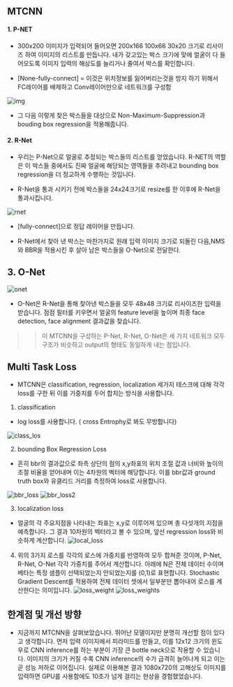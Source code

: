 ## MTCNN


#### 1. P-NET 
- 300x200 이미지가 입력되어 들어오면 200x166 100x66 30x20 크기로 리사이즈 하여 이미지의 리스트를 만듭니다. 내가 갖고있는 박스 크기에 맞에 얼굴이 다 들어오도록 이미지 입력의 해상도를 늘리거나 줄여서 박스를 확인합니다. 

- [None-fully-connect] = 이것은 위치정보를 잃어버리는것을 방지 하기 위해서 FC레이어를 배제하고 Conv레이어만으로 네트워크를 구성함

![img](https://img1.daumcdn.net/thumb/R1280x0/?scode=mtistory2&fname=https%3A%2F%2Fblog.kakaocdn.net%2Fdn%2Fp85rD%2FbtqASyia6pf%2FgOfzyYk6A02SXEFkCJB3Hk%2Fimg.png)

- 그 다음 이렇게 찾은 박스들을 대상으로 Non-Maximum-Suppression과 bouding box regression을 적용해줍니다.

#### 2. R-Net 
- 우리는 P-Net으로 얼굴로 추정되는 박스들의 리스트를 얻었습니다. R-NET의 역할은 이 박스들 중에서도 진짜 얼굴에 해당되는 영역들을 추려내고 bounding box regression을 더 정교하게 수행하는 것입니다. 

- R-Net을 통과 시키기 전에 박스들을 24x24크기로 resize를 한 이후에 R-Net을 통과시킵니다. 

![rnet](https://img1.daumcdn.net/thumb/R1280x0/?scode=mtistory2&fname=https%3A%2F%2Fblog.kakaocdn.net%2Fdn%2FcbwlwX%2FbtqAWcyfdyv%2FkNQCkGYC982KSpliEZ283k%2Fimg.png)

- [fully-connect]으로 정답 레이어을 만듭니다. 

- R-Net에서 찾아 낸 박스는 마찬가지로 원래 입력 이미지 크기로 되돌린 다음,NMS와 BBR을 적용시킨 후 살아 남은 박스들을 O-Net으로 전달한다. 


## 3. O-Net

![onet](https://img1.daumcdn.net/thumb/R1280x0/?scode=mtistory2&fname=https%3A%2F%2Fblog.kakaocdn.net%2Fdn%2FbZUfBH%2FbtqAWxa1WWV%2FY1QOKf8jrlYj8vgaV01Z20%2Fimg.png)

- O-Net은 R-Net을 통해 찾아낸 박스들을 모두 48x48 크기로 리사이즈한 입력을 받습니다. 점점 필터를 키우면서 얼굴의 feature level을 높이며 최종 face detection, face alignment 결과값을 찾습니다. 

>> 이 MTCNN을 구성하는 P-Net, R-Net, O-Net은 세 가지 네트워크 모두 구조가 비슷하고 output의 형태도 동일하게 내는 점입니다. 

## Multi Task Loss

- MTCNN은  classification, regression, localization 세가지 테스크에 대해 각각 loss를 구한 뒤 이를 가중치를 두어 합치는 방식을 사용합니다. 

1.    classification
- log loss를 사용합니다. ( cross Entrophy로 봐도 무방합니다)

![class_los](https://img1.daumcdn.net/thumb/R1280x0/?scode=mtistory2&fname=https%3A%2F%2Fblog.kakaocdn.net%2Fdn%2Fc3kW0Y%2FbtqAUul3y70%2FLP8rHWa08gFLljvWWVRvqK%2Fimg.png)

2. bounding Box Regression Loss
- 흔히 bbr의 결과값으로 좌측 상단의 점의 x,y좌표의 위치 조절 값과 너비와 높이의 조절 비율을 얻어내며 이는 4차원의 벡터에 해당합니다. 이를 bbr값과 ground truth box와 유클리드 거리를 측정하여 loss로 사용합니다. 

![bbr_loss](https://img1.daumcdn.net/thumb/R1280x0/?scode=mtistory2&fname=https%3A%2F%2Fblog.kakaocdn.net%2Fdn%2FblBWga%2FbtqAXPPAQba%2FeatqkzcAPrBfGy7Fp6aZD0%2Fimg.png)
![bbr_loss2](https://img1.daumcdn.net/thumb/R1280x0/?scode=mtistory2&fname=https%3A%2F%2Fblog.kakaocdn.net%2Fdn%2FbqCfgT%2FbtqASzIcdRr%2FdNkaZYF5I6pxrVFOdsCyC1%2Fimg.png)


3.  localization loss
-  얼굴의 각 주요지점을 나타내는 좌표는 x,y로 이루어져 있으며 총 다섯개의 지점을 예측합니다. 그 결과 10차원의 벡터라고 볼 수 있으며, 앞선 regression loss와 비슷하게 계산합니다. 
![local_loss](https://img1.daumcdn.net/thumb/R1280x0/?scode=mtistory2&fname=https%3A%2F%2Fblog.kakaocdn.net%2Fdn%2FdPawka%2FbtqATgn3GYY%2F0OO9wgRvuGeN2KAfVNk840%2Fimg.png)

4. 위의 3가지 로스를 각각의 로스에 가중치를 반영하여 모두 합쳐준 것이며, P-Net, R-Net, O-Net 각각 가중치를 주어서 계산합니다. 아래에 N은 전체 데이터 수이며 베타는 특정 샘플이 선택되었는지 안되었는지를 (0,1)로 표현합니다. Stochastic Gradient Descent를 적용하여 전체 데이터 셋에서 일부분만 뽑아내어 로스를 계산한다는 의미입니다.
![loss_weight](https://img1.daumcdn.net/thumb/R1280x0/?scode=mtistory2&fname=https%3A%2F%2Fblog.kakaocdn.net%2Fdn%2FbRwDo2%2FbtqAWb68wlg%2FAXgNvUFnSu1cGWeN0g5u6K%2Fimg.png)
![loss_weights](https://img1.daumcdn.net/thumb/R1280x0/?scode=mtistory2&fname=https%3A%2F%2Fblog.kakaocdn.net%2Fdn%2Fp8WyT%2FbtqAVHd8TmL%2FCGrsny3grfNK31yEo1bVhk%2Fimg.png)

## 한계점 및 개선 방향
- 지금까지 MTCNN을 살펴보았습니다. 뛰어난 모델이지만 분명히 개선할 점이 있다고 생각합니다. 먼저 입력 이미지에서 피라미드를 만들고, 이를 12x12 크기의 윈도우로 CNN inference를 하는 부분이 가장 큰 bottle neck으로 작용할 수 있습니다. 이미지의 크기가 커질 수록 CNN inference의 수가 급격히 늘어나게 되고 이는 곧 성능 저하로 이어집니다. 실제로 이용해본 결과 1080x720의 고해상도 이미지를 입력하면 GPU를 사용함에도 10초가 넘게 걸리는 현상을 경험했었습니다.



